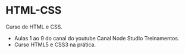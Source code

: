 # HTML-CSS

Curso de HTML e CSS.

* Aulas 1 ao 9 do canal do youtube Canal Node Studio Treinamentos.
* Curso HTML5 e CSS3 na prática.
